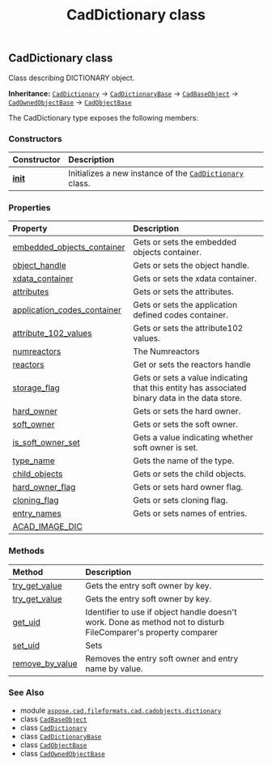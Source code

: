 ﻿---
title: CadDictionary class
second_title: Aspose.CAD for Python via .NET API References
description: 
type: docs
weight: 10
url: /python-net/aspose.cad.fileformats.cad.cadobjects.dictionary/caddictionary/
is_root: false
---

## CadDictionary class

Class describing DICTIONARY object.



**Inheritance:** [`CadDictionary`](/cad/python-net/aspose.cad.fileformats.cad.cadobjects.dictionary/caddictionary) → 
[`CadDictionaryBase`](/cad/python-net/aspose.cad.fileformats.cad.cadobjects.dictionary/caddictionarybase) → 
[`CadBaseObject`](/cad/python-net/aspose.cad.fileformats.cad.cadobjects/cadbaseobject) → 
[`CadOwnedObjectBase`](/cad/python-net/aspose.cad.fileformats.cad.cadobjects/cadownedobjectbase) → 
[`CadObjectBase`](/cad/python-net/aspose.cad.fileformats.cad.cadobjects/cadobjectbase)



The CadDictionary type exposes the following members:

### Constructors
| Constructor | Description |
| :- | :- |
| [__init__](/cad/python-net/aspose.cad.fileformats.cad.cadobjects.dictionary/caddictionary/__init__/#) | Initializes a new instance of the [`CadDictionary`](/cad/python-net/aspose.cad.fileformats.cad.cadobjects.dictionary/caddictionary) class. |


### Properties
| Property | Description |
| :- | :- |
| [embedded_objects_container](/cad/python-net/aspose.cad.fileformats.cad.cadobjects.dictionary/caddictionary/embedded_objects_container) | Gets or sets the embedded objects container. |
| [object_handle](/cad/python-net/aspose.cad.fileformats.cad.cadobjects.dictionary/caddictionary/object_handle) | Gets or sets the object handle. |
| [xdata_container](/cad/python-net/aspose.cad.fileformats.cad.cadobjects.dictionary/caddictionary/xdata_container) | Gets or sets the xdata container. |
| [attributes](/cad/python-net/aspose.cad.fileformats.cad.cadobjects.dictionary/caddictionary/attributes) | Gets or sets the attributes. |
| [application_codes_container](/cad/python-net/aspose.cad.fileformats.cad.cadobjects.dictionary/caddictionary/application_codes_container) | Gets or sets the application defined codes container. |
| [attribute_102_values](/cad/python-net/aspose.cad.fileformats.cad.cadobjects.dictionary/caddictionary/attribute_102_values) | Gets or sets the attribute102 values. |
| [numreactors](/cad/python-net/aspose.cad.fileformats.cad.cadobjects.dictionary/caddictionary/numreactors) | The Numreactors |
| [reactors](/cad/python-net/aspose.cad.fileformats.cad.cadobjects.dictionary/caddictionary/reactors) | Get or sets the reactors handle |
| [storage_flag](/cad/python-net/aspose.cad.fileformats.cad.cadobjects.dictionary/caddictionary/storage_flag) | Gets or sets a value indicating that this entity has associated binary data in the data store. |
| [hard_owner](/cad/python-net/aspose.cad.fileformats.cad.cadobjects.dictionary/caddictionary/hard_owner) | Gets or sets the hard owner. |
| [soft_owner](/cad/python-net/aspose.cad.fileformats.cad.cadobjects.dictionary/caddictionary/soft_owner) | Gets or sets the soft owner. |
| [is_soft_owner_set](/cad/python-net/aspose.cad.fileformats.cad.cadobjects.dictionary/caddictionary/is_soft_owner_set) | Gets a value indicating whether soft owner is set. |
| [type_name](/cad/python-net/aspose.cad.fileformats.cad.cadobjects.dictionary/caddictionary/type_name) | Gets the name of the type. |
| [child_objects](/cad/python-net/aspose.cad.fileformats.cad.cadobjects.dictionary/caddictionary/child_objects) | Gets or sets the child objects. |
| [hard_owner_flag](/cad/python-net/aspose.cad.fileformats.cad.cadobjects.dictionary/caddictionary/hard_owner_flag) | Gets or sets hard owner flag. |
| [cloning_flag](/cad/python-net/aspose.cad.fileformats.cad.cadobjects.dictionary/caddictionary/cloning_flag) | Gets or sets cloning flag. |
| [entry_names](/cad/python-net/aspose.cad.fileformats.cad.cadobjects.dictionary/caddictionary/entry_names) | Gets or sets names of entries. |
| [ACAD_IMAGE_DIC](/cad/python-net/aspose.cad.fileformats.cad.cadobjects.dictionary/caddictionary/acad_image_dic) |  |


### Methods
| Method | Description |
| :- | :- |
| [try_get_value](/cad/python-net/aspose.cad.fileformats.cad.cadobjects.dictionary/caddictionary/try_get_value/#str-any) | Gets the entry soft owner by key. |
| [try_get_value](/cad/python-net/aspose.cad.fileformats.cad.cadobjects.dictionary/caddictionary/try_get_value/#str-any-any) | Gets the entry soft owner by key. |
| [get_uid](/cad/python-net/aspose.cad.fileformats.cad.cadobjects.dictionary/caddictionary/get_uid/#) | Identifier to use if object handle doesn't work. Done as method not to disturb FileComparer's property comparer |
| [set_uid](/cad/python-net/aspose.cad.fileformats.cad.cadobjects.dictionary/caddictionary/set_uid/#str) | Sets |
| [remove_by_value](/cad/python-net/aspose.cad.fileformats.cad.cadobjects.dictionary/caddictionary/remove_by_value/#str) | Removes the entry soft owner and entry name by value. |



### See Also
* module [`aspose.cad.fileformats.cad.cadobjects.dictionary`](..)
* class [`CadBaseObject`](/cad/python-net/aspose.cad.fileformats.cad.cadobjects/cadbaseobject)
* class [`CadDictionary`](/cad/python-net/aspose.cad.fileformats.cad.cadobjects.dictionary/caddictionary)
* class [`CadDictionaryBase`](/cad/python-net/aspose.cad.fileformats.cad.cadobjects.dictionary/caddictionarybase)
* class [`CadObjectBase`](/cad/python-net/aspose.cad.fileformats.cad.cadobjects/cadobjectbase)
* class [`CadOwnedObjectBase`](/cad/python-net/aspose.cad.fileformats.cad.cadobjects/cadownedobjectbase)
